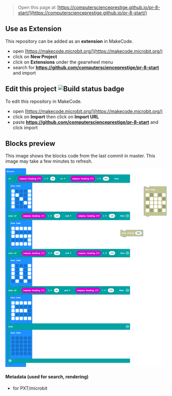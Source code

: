 
> Open this page at [https://computerscienceprestige.github.io/pr-8-start/](https://computerscienceprestige.github.io/pr-8-start/)

## Use as Extension

This repository can be added as an **extension** in MakeCode.

* open [https://makecode.microbit.org/](https://makecode.microbit.org/)
* click on **New Project**
* click on **Extensions** under the gearwheel menu
* search for **https://github.com/computerscienceprestige/pr-8-start** and import

## Edit this project ![Build status badge](https://github.com/computerscienceprestige/pr-8-start/workflows/MakeCode/badge.svg)

To edit this repository in MakeCode.

* open [https://makecode.microbit.org/](https://makecode.microbit.org/)
* click on **Import** then click on **Import URL**
* paste **https://github.com/computerscienceprestige/pr-8-start** and click import

## Blocks preview

This image shows the blocks code from the last commit in master.
This image may take a few minutes to refresh.

![A rendered view of the blocks](https://github.com/computerscienceprestige/pr-8-start/raw/master/.github/makecode/blocks.png)

#### Metadata (used for search, rendering)

* for PXT/microbit
<script src="https://makecode.com/gh-pages-embed.js"></script><script>makeCodeRender("{{ site.makecode.home_url }}", "{{ site.github.owner_name }}/{{ site.github.repository_name }}");</script>
